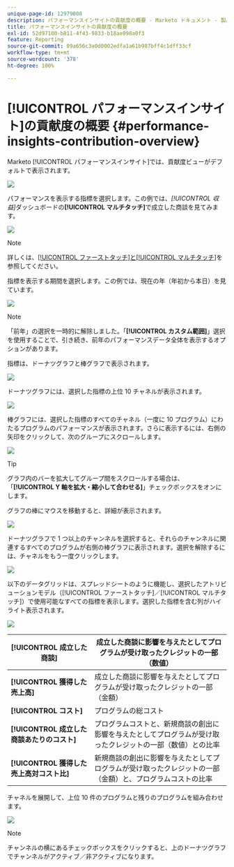 ```yaml
---
unique-page-id: 12979008
description: パフォーマンスインサイトの貢献度の概要 - Marketo ドキュメント - 製品ドキュメント
title: パフォーマンスインサイトの貢献度の概要
exl-id: 52d97100-b811-4f43-9833-b18ae098a0f3
feature: Reporting
source-git-commit: 09a656c3a0d0002edfa1a61b987bff4c1dff33cf
workflow-type: tm+mt
source-wordcount: '378'
ht-degree: 100%

---
```


# [!UICONTROL パフォーマンスインサイト]の貢献度の概要 {#performance-insights-contribution-overview}

Marketo [!UICONTROL パフォーマンスインサイト]では、貢献度ビューがデフォルトで表示されます。

![](assets/one-1.png)

パフォーマンスを表示する指標を選択します。この例では、_[!UICONTROL 収益]_&#x200B;ダッシュボードの&#x200B;**[!UICONTROL マルチタッチ]**&#x200B;で成立した商談を見てみます。

![](assets/2.png)

>[!NOTE]
>
>詳しくは、[[!UICONTROL ファーストタッチ]と[!UICONTROL マルチタッチ]](/help/marketo/product-docs/reporting/revenue-cycle-analytics/revenue-tools/attribution/understanding-attribution.md)を参照してください。

指標を表示する期間を選択します。この例では、現在の年（年初から本日）を見ています。

![](assets/3-1.png)

>[!NOTE]
>
>「前年」の選択を一時的に解除しました。「**[!UICONTROL カスタム範囲]**」選択を使用することで、引き続き、前年のパフォーマンスデータ全体を表示するオプションがあります。

指標は、ドーナツグラフと棒グラフで表示されます。

![](assets/four.png)

ドーナツグラフには、選択した指標の上位 10 チャネルが表示されます。

![](assets/5-1.png)

棒グラフには、選択した指標のすべてのチャネル（一度に 10 プログラム）にわたるプログラムのパフォーマンスが表示されます。さらに表示するには、右側の矢印をクリックして、次のグループにスクロールします。

![](assets/six.png)

>[!TIP]
>
>グラフ内のバーを拡大してグループ間をスクロールする場合は、「**[!UICONTROL Y 軸を拡大・縮小して合わせる]**」チェックボックスをオンにします。

グラフの棒にマウスを移動すると、詳細が表示されます。

![](assets/seven.png)

ドーナツグラフで 1 つ以上のチャンネルを選択すると、それらのチャンネルに関連するすべてのプログラムが右側の棒グラフに表示されます。選択を解除するには、チャネルをもう一度クリックします。

![](assets/eight.png)

以下のデータグリッドは、スプレッドシートのように機能し、選択したアトリビューションモデル（[!UICONTROL ファーストタッチ]／[!UICONTROL マルチタッチ]）で使用可能なすべての指標を表示します。選択した指標を含む列がハイライト表示されます。

![](assets/9.png)

| **[!UICONTROL 成立した商談]** | 成立した商談に影響を与えたとしてプログラムが受け取ったクレジットの一部（数値） |
|---|---|
| **[!UICONTROL 獲得した売上高]** | 成立した商談に影響を与えたとしてプログラムが受け取ったクレジットの一部（金額） |
| **[!UICONTROL コスト]** | プログラムの総コスト |
| **[!UICONTROL 成立した商談あたりのコスト]** | プログラムコストと、新規商談の創出に影響を与えたとしてプログラムが受け取ったクレジットの一部（数値）との比率 |
| **[!UICONTROL 獲得した売上高対コスト比]** | 新規商談の創出に影響を与えたとしてプログラムが受け取ったクレジットの一部（金額）と、プログラムコストの比率 |

チャネルを展開して、上位 10 件のプログラムと残りのプログラムを組み合わせます。

![](assets/10.png)

>[!NOTE]
>
>チャンネルの横にあるチェックボックスをクリックすると、上のドーナツグラフでチャンネルがアクティブ／非アクティブになります。
